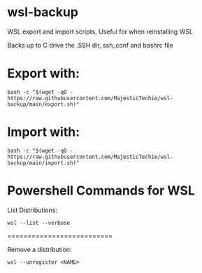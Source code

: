 # wsl-backup
WSL export and import scripts, Useful for when reinstalling WSL

Backs up to C drive the .SSH dir, ssh_conf and bashrc file
# Export with:

`bash -c "$(wget -qO - https://raw.githubusercontent.com/MajesticTechie/wsl-backup/main/export.sh)"`

# Import with:

`bash -c "$(wget -qO - https://raw.githubusercontent.com/MajesticTechie/wsl-backup/main/import.sh)"`

# Powershell Commands for WSL
List Distributions:

`wsl --list --verbose`

==========================

Remove a distribution:

`wsl --unregister <NAME>`

